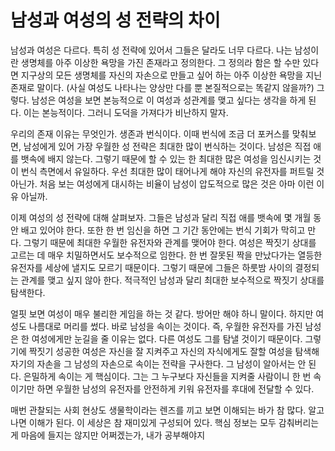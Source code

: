 # 남성과 여성의 성 전략의 차이

남성과 여성은 다르다. 특히 성 전략에 있어서 그들은 달라도 너무 다르다. 나는 남성이란 생명체를 아주 이상한 욕망을 가진 존재라고 정의한다. 그 정의라 함은 할 수만 있다면 지구상의 모든 생명체를 자신의 자손으로 만들고 싶어 하는 아주 이상한 욕망을 지닌 존재로 말이다. (사실 여성도 나타나는 양상만 다를 뿐 본질적으로는 똑같지 않을까?) 그렇다. 남성은 여성을 보면 본능적으로 이 여성과 성관계를 맺고 싶다는 생각을 하게 된다. 이는 본능적이다. 그러니 도덕을 가져다가 비난하지 말자.

우리의 존재 이유는 무엇인가. 생존과 번식이다. 이때 번식에 조금 더 포커스를 맞춰보면, 남성에게 있어 가장 우월한 성 전략은 최대한 많이 번식하는 것이다. 남성은 직접 애를 뱃속에 배지 않는다. 그렇기 때문에 할 수 있는 한 최대한 많은 여성을 임신시키는 것이 번식 측면에서 유일하다. 우선 최대한 많이 태어나게 해야 자신의 유전자를 퍼트릴 것 아닌가. 처음 보는 여성에게 대시하는 비율이 남성이 압도적으로 많은 것은 아마 이런 이유 아닐까.

이제 여성의 성 전략에 대해 살펴보자. 그들은 남성과 달리 직접 애를 뱃속에 몇 개월 동안 배고 있어야 한다. 또한 한 번 임신을 하면 그 기간 동안에는 번식 기회가 막히고 만다. 그렇기 때문에 최대한 우월한 유전자와 관계를 맺어야 한다. 여성은 짝짓기 상대를 고르는 데 매우 치밀하면서도 보수적으로 임한다. 한 번 잘못된 짝을 만났다가는 열등한 유전자를 세상에 낼지도 모르기 때문이다. 그렇기 때문에 그들은 하룻밤 사이의 결정되는 관계를 맺고 싶지 않아 한다. 적극적인 남성과 달리 최대한 보수적으로 짝짓기 상대를 탐색한다.

얼핏 보면 여성이 매우 불리한 게임을 하는 것 같다. 방어만 해야 하니 말이다. 하지만 여성도 나름대로 머리를 썼다. 바로 남성을 속이는 것이다. 즉, 우월한 유전자를 가진 남성은 한 여성에게만 눈길을 줄 이유는 없다. 다른 여성도 그를 탐낼 것이기 때문이다. 그렇기에 짝짓기 성공한 여성은 자신을 잘 지켜주고 자신의 자식에게도 잘할 여성을 탐색해 자기의 자손을 그 남성의 자손으로 속이는 전략을 구사한다. 그 남성이 알아서는 안 된다. 은밀하게 속이는 게 핵심이다. 그는 그 누구보다 자신들을 지켜줄 사람이니 한 번 속이기만 하면 우월한 남성의 유전자를 안전하게 키워 유전자를 후대에 전달할 수 있다.

매번 관찰되는 사회 현상도 생물학이라는 렌즈를 끼고 보면 이해되는 바가 참 많다. 알고 나면 이해가 된다. 이 세상은 참 재미있게 구성되어 있다. 핵심 정보는 모두 감춰버리는 게 마음에 들지는 않지만 어쩌겠는가, 내가 공부해야지